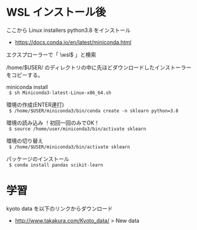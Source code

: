 # WSL インストール後

ここから Linux installers python3.8 をインストール  
- https://docs.conda.io/en/latest/miniconda.html  


エクスプローラーで「 \\wsl$ 」と検索  
  
/home/$USER/ のディレクトリの中に先ほどダウンロードしたインストーラーをコピーする。  
  
miniconda install  
```  $ sh Miniconda3-latest-Linux-x86_64.sh  ```
  
環境の作成(ENTER連打)  
```  $ /home/$USER/miniconda3/bin/conda create -n sklearn python=3.8  ```
 
  
環境の読み込み ！初回一回のみでOK！  
```  $ source /home/user/miniconda3/bin/activate sklearn  ```
  
環境の切り替え  
```  $ /home/$USER/miniconda3/bin/activate sklearn  ```

パッケージのインストール  
```  $ conda install pandas scikit-learn  ```


# 学習

kyoto data を以下のリンクからダウンロード  
- http://www.takakura.com/Kyoto_data/ > New data